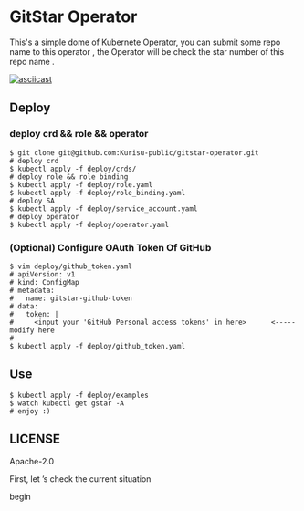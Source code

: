 # GitStar Operator

This's a simple dome of Kubernete Operator, you can submit some repo name to this operator , the Operator will be check the star number of this repo name .

[![asciicast](https://asciinema.org/a/322231.svg)](https://asciinema.org/a/322231)

## Deploy

### deploy crd && role && operator

```shell
$ git clone git@github.com:Kurisu-public/gitstar-operator.git
# deploy crd
$ kubectl apply -f deploy/crds/
# deploy role && role binding
$ kubectl apply -f deploy/role.yaml 
$ kubectl apply -f deploy/role_binding.yaml
# deploy SA
$ kubectl apply -f deploy/service_account.yaml
# deploy operator
$ kubectl apply -f deploy/operator.yaml
```

### (Optional) Configure OAuth Token Of GitHub

```shell
$ vim deploy/github_token.yaml 
# apiVersion: v1
# kind: ConfigMap
# metadata:
#   name: gitstar-github-token
# data:
#   token: |
#     <input your 'GitHub Personal access tokens' in here>      <----- modify here
#
$ kubectl apply -f deploy/github_token.yaml 
```

## Use

```shell
$ kubectl apply -f deploy/examples
$ watch kubectl get gstar -A
# enjoy :)
```


## LICENSE

Apache-2.0

First, let ’s check the current situation



begin